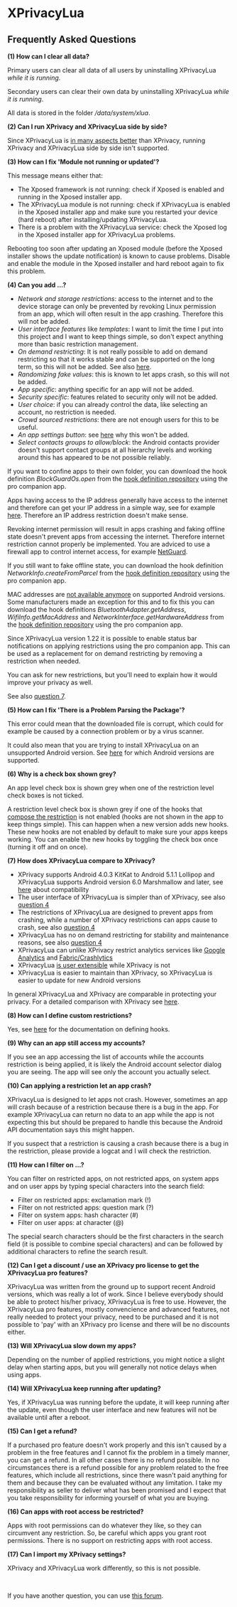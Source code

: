 XPrivacyLua
===========

Frequently Asked Questions
--------------------------

<a name="FAQ1"></a>
**(1) How can I clear all data?**

Primary users can clear all data of all users by uninstalling XPrivacyLua *while it is running*.

Secondary users can clear their own data by uninstalling XPrivacyLua *while it is running*.

All data is stored in the folder */data/system/xlua*.

<a name="FAQ2"></a>
**(2) Can I run XPrivacy and XPrivacyLua side by side?**

Since XPrivacyLua is [in many aspects better](#FAQ7) than XPrivacy, running XPrivacy and XPrivacyLua side by side isn't supported.

<a name="FAQ3"></a>
**(3) How can I fix 'Module not running or updated'?**

This message means either that:

* The Xposed framework is not running: check if Xposed is enabled and running in the Xposed installer app.
* The XPrivacyLua module is not running: check if XPrivacyLua is enabled in the Xposed installer app and make sure you restarted your device (hard reboot) after installing/updating XPrivacyLua.
* There is a problem with the XPrivacyLua service: check the Xposed log in the Xposed installer app for XPrivacyLua problems.

Rebooting too soon after updating an Xposed module (before the Xposed installer shows the update notification) is known to cause problems.
Disable and enable the module in the Xposed installer and hard reboot again to fix this problem.

<a name="FAQ4"></a>
**(4) Can you add ...?**

* *Network and storage restrictions*: access to the internet and to the device storage can only be prevented by revoking Linux permission from an app, which will often result in the app crashing. Therefore this will not be added.
* *User interface features* like *templates*: I want to limit the time I put into this project and I want to keep things simple, so don't expect anything more than basic restriction management.
* *On demand restricting*: It is not really possible to add on demand restricting so that it works stable and can be supported on the long term, so this will not be added. See also [here](https://forum.xda-developers.com/showpost.php?p=75419161&postcount=49).
* *Randomizing fake values*: this is known to let apps crash, so this will not be added.
* *App specific*: anything specific for an app will not be added.
* *Security specific*: features related to security only will not be added.
* *User choice*: if you can already control the data, like selecting an account, no restriction is needed.
* *Crowd sourced restrictions*: there are not enough users for this to be useful.
* *An app settings button*: see [here](https://forum.xda-developers.com/showpost.php?p=75745469&postcount=2071) why this won't be added.
* *Select contacts groups to allow/block*: the Android contacts provider doesn't support contact groups at all hierarchy levels and working around this has appeared to be not possible reliably.

If you want to confine apps to their own folder, you can download the hook definition *BlockGuardOs.open*
from the [hook definition repository](https://lua.xprivacy.eu/repo/) using the pro companion app.

Apps having access to the IP address generally have access to the internet and therefore can get your IP address in a simple way,
see for example [here](https://www.privateinternetaccess.com/pages/whats-my-ip/). Therefore an IP address restriction doesn't make sense.

Revoking internet permission will result in apps crashing
and faking offline state doesn't prevent apps from accessing the internet.
Therefore internet restriction cannot properly be implemented.
You are adviced to use a firewall app to control internet access, for example [NetGuard](https://forum.xda-developers.com/android/apps-games/app-netguard-root-firewall-t3233012).

If you still want to fake offline state, you can download the hook definition *NetworkInfo.createFromParcel*
from the [hook definition repository](https://lua.xprivacy.eu/repo/) using the pro companion app.

MAC addresses are [not available anymore](https://developer.android.com/training/articles/user-data-ids.html#version_specific_details_identifiers_in_m) on supported Android versions.
Some manufacturers made an exception for this and to fix this you can download the hook definitions *BluetoothAdapter.getAddress*, *WifiInfo.getMacAddress* and *NetworkInterface.getHardwareAddress*
from the [hook definition repository](https://lua.xprivacy.eu/repo/) using the pro companion app.

Since XPrivacyLua version 1.22 it is possible to enable status bar notifications on applying restrictions using the pro companion app.
This can be used as a replacement for on demand restricting by removing a restriction when needed.

You can ask for new restrictions, but you'll need to explain how it would improve your privacy as well.

See also [question 7](#FAQ7).

<a name="FAQ5"></a>
**(5) How can I fix 'There is a Problem Parsing the Package'?**

This error could mean that the downloaded file is corrupt, which could for example be caused by a connection problem or by a virus scanner.

It could also mean that you are trying to install XPrivacyLua on an unsupported Android version.
See [here](https://github.com/M66B/XPrivacyLua/blob/master/README.md#compatibility) for which Android versions are supported.

<a name="FAQ6"></a>
**(6) Why is a check box shown grey?**

An app level check box is shown grey when one of the restriction level check boxes is not ticked.

A restriction level check box is shown grey
if one of the hooks that [compose the restriction](https://github.com/M66B/XPrivacyLua/blob/master/app/src/main/assets/hooks.json) is not enabled
(hooks are not shown in the app to keep things simple).
This can happen when a new version adds new hooks. These new hooks are not enabled by default to make sure your apps keeps working.
You can enable the new hooks by toggling the check box once (turning it off and on once).

<a name="FAQ7"></a>
**(7) How does XPrivacyLua compare to XPrivacy?**

* XPrivacy supports Android 4.0.3 KitKat to Android 5.1.1 Lollipop and XPrivacyLua supports Android version 6.0 Marshmallow and later, see [here](https://github.com/M66B/XPrivacyLua/blob/master/README.md#compatibility) about compatibility
* The user interface of XPrivacyLua is simpler than of XPrivacy, see also [question 4](#FAQ4)
* The restrictions of XPrivacyLua are designed to prevent apps from crashing, while a number of XPrivacy restrictions can apps cause to crash, see also [question 4](#FAQ4)
* XPrivacyLua has no on demand restricting for stability and maintenance reasons, see also [question 4](#FAQ4)
* XPrivacyLua can unlike XPrivacy restrict analytics services like [Google Analytics](https://www.google.com/analytics/) and [Fabric/Crashlytics](https://get.fabric.io/)
* XPrivacyLua [is user extensible](https://github.com/M66B/XPrivacyLua/blob/master/DEFINE.md) while XPrivacy is not
* XPrivacyLua is easier to maintain than XPrivacy, so XPrivacyLua is easier to update for new Android versions

In general XPrivacyLua and XPrivacy are comparable in protecting your privacy.
For a detailed comparison with XPrivacy see [here](https://github.com/M66B/XPrivacyLua/blob/master/XPRIVACY.md).

<a name="FAQ8"></a>
**(8) How can I define custom restrictions?**

Yes, see [here](https://github.com/M66B/XPrivacyLua/blob/master/DEFINE.md) for the documentation on defining hooks.

<a name="FAQ9"></a>
**(9) Why can an app still access my accounts?**

If you see an app accessing the list of accounts while the accounts restriction is being applied,
it is likely the Android account selector dialog you are seeing.
The app will see only the account you actually select.

<a name="FAQ10"></a>
**(10) Can applying a restriction let an app crash?**

XPrivacyLua is designed to let apps not crash.
However, sometimes an app will crash because of a restriction because there is a bug in the app.
For example XPrivacyLua can return no data to an app while the app is not expecting this but should be prepared to handle this because the Android API documentation says this might happen.

If you suspect that a restriction is causing a crash because there is a bug in the restriction, please provide a logcat and I will check the restriction.

<a name="FAQ11"></a>
**(11) How can I filter on ...?**

You can filter on restricted apps, on not restricted apps, on system apps and on user apps by typing special characters into the search field:

* Filter on restricted apps: exclamation mark (!)
* Filter on not restricted apps: question mark (?)
* Filter on system apps: hash character (#)
* Filter on user apps: at character (@)

The special search characters should be the first characters in the search field (it is possible to combine special characters)
and can be followed by additional characters to refine the search result.

<a name="FAQ12"></a>
**(12) Can I get a discount / use an XPrivacy pro license to get the XPrivacyLua pro features?**

XPrivacyLua was written from the ground up to support recent Android versions, which was really a lot of work.
Since I believe everybody should be able to protect his/her privacy, XPrivacyLua is free to use.
However, the XPrivacyLua pro features, mostly convencience and advanced features, not really needed to protect your privacy,
need to be purchased and it is not possible to 'pay' with an XPrivacy pro license and there will be no discounts either.

<a name="FAQ13"></a>
**(13) Will XPrivacyLua slow down my apps?**

Depending on the number of applied restrictions, you might notice a slight delay when starting apps,
but you will generally not notice delays when using apps.

<a name="FAQ14"></a>
**(14) Will XPrivacyLua keep running after updating?**

Yes, if XPrivacyLua was running before the update, it will keep running after the update,
even though the user interface and new features will not be available until after a reboot.

<a name="FAQ15"></a>
**(15) Can I get a refund?**

If a purchased pro feature doesn't work properly
and this isn't caused by a problem in the free features
and I cannot fix the problem in a timely manner, you can get a refund.
In all other cases there is no refund possible.
In no circumstances there is a refund possible for any problem related to the free features, which include all restrictions,
since there wasn't paid anything for them and because they can be evaluated without any limitation.
I take my responsibility as seller to deliver what has been promised
and I expect that you take responsibility for informing yourself of what you are buying.

<a name="FAQ16"></a>
**(16) Can apps with root access be restricted?**

Apps with root permissions can do whatever they like, so they can circumvent any restriction.
So, be careful which apps you grant root permissions.
There is no support on restricting apps with root access.

<a name="FAQ17"></a>
**(17) Can I import my XPrivacy settings?**

XPrivacy and XPrivacyLua work differently, so this is not possible.

<br>

If you have another question, you can use [this forum](https://forum.xda-developers.com/xposed/modules/xprivacylua6-0-android-privacy-manager-t3730663).

